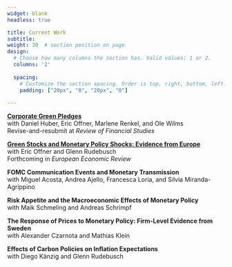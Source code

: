 ```yaml
---
widget: blank
headless: true

title: Current Work
subtitle:
weight: 30  # section position on page
design:
  # Choose how many columns the section has. Valid values: 1 or 2.
  columns: '2'
  
  spacing:
    # Customize the section spacing. Order is top, right, bottom, left.
    padding: ["20px", "0", "20px", "0"]  
  
---
```


**[Corporate Green Pledges](/publication/green-pledges)**   
with Daniel Huber, Eric Offner, Marlene Renkel, and Ole Wilms   
Revise-and-resubmit at *Review of Financial Studies*   

**[Green Stocks and Monetary Policy Shocks: Evidence from Europe](/publication/green-mps)**   
with Eric Offner and Glenn Rudebusch   
Forthcoming in *European Economic Review*   

**FOMC Communication Events and Monetary Transmission**   
with Miguel Acosta, Andrea Ajello, Francesca Loria, and Silvia Miranda-Agrippino

**Risk Appetite and the Macroeconomic Effects of Monetary Policy**   
with Maik Schmeling and Andreas Schrimpf

**The Response of Prices to Monetary Policy: Firm-Level Evidence from Sweden**  
with Alexander Czarnota and Mathias Klein

**Effects of Carbon Policies on Inflation Expectations**  
with Diego Känzig and Glenn Rudebusch
